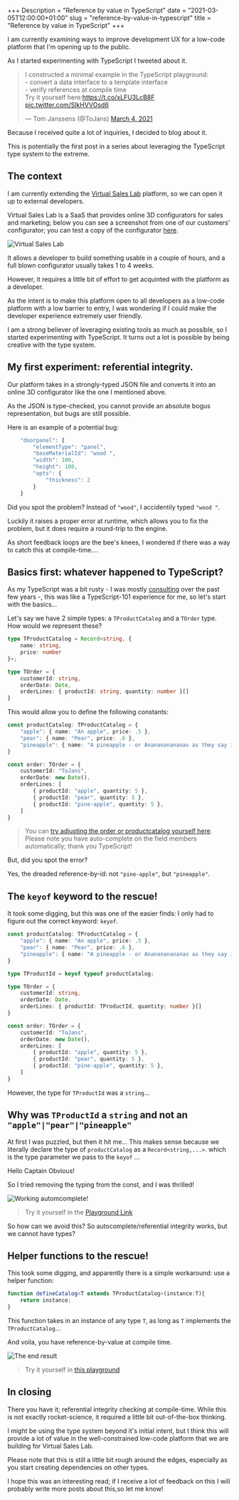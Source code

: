 +++
Description = "Reference by value in TypeScript"
date = "2021-03-05T12:00:00+01:00"
slug = "reference-by-value-in-typescript"
title = "Reference by value in TypeScript"
+++

I am currently examining ways to improve development UX for a low-code platform that I'm opening up to the public.

As I started experimenting with TypeScript I tweeted about it. 

<blockquote class="twitter-tweet"><p lang="en" dir="ltr">I constructed a minimal example in the TypeScript playground:<br>- convert a data interface to a template interface<br>- verify references at compile time<br>Try it yourself here:<a href="https://t.co/xLFU3LcB8F">https://t.co/xLFU3LcB8F</a> <a href="https://t.co/SlkHVVOsd6">pic.twitter.com/SlkHVVOsd6</a></p>&mdash; Tom Janssens (@ToJans) <a href="https://twitter.com/ToJans/status/1367490555433910288?ref_src=twsrc%5Etfw">March 4, 2021</a></blockquote> <script async src="https://platform.twitter.com/widgets.js" charset="utf-8"></script>

Because I received quite a lot of inquiries, I decided to blog about it.

This is potentially the first post in a series about leveraging the TypeScript type system to the extreme.

## The context

I am currently extending the [Virtual Sales Lab][1] platform, so we can open it up to external developers.

Virtual Sales Lab is a SaaS that provides online 3D configurators for sales and marketing; below you can see a screenshot from one of our customers' configurator; you can test a copy of the configurator [here][2].

![Virtual Sales Lab](./patioroof3.png)

It allows a developer to build something usable in a couple of hours, and a full blown configurator usually takes 1 to 4 weeks.

However, it requires a little bit of effort to get acquinted with the platform as a developer.

As the intent is to make this platform open to all developers as a low-code platform with a low barrier to entry, I was wondering if I could make the developer experience extremely user friendly.

I am a strong believer of leveraging existing tools as much as possible, so I started experimenting with TypeScript. It turns out a lot is possible by being creative with the type system.

## My first experiment: referential integrity.

Our platform takes in a strongly-typed JSON file and converts it into an online 3D configurator like the one I mentioned above.

As the JSON is type-checked, you cannot provide an absolute bogus representation, but bugs are still possible. 

Here is an example of a potential bug:

```TypeScript
    "doorpanel": {
        "elementType": "panel",
        "baseMaterialId": "wood ",
        "width": 100,
        "height": 100,
        "opts": {
            "thickness": 2
        }
    }
```

Did you spot the problem? Instead of `"wood"`, I accidentily typed `"wood "`.

Luckily it raises a proper error at runtime, which allows you to fix the problem, but it does require a round-trip to the engine.

As short feedback loops are the bee's knees, I wondered if there was a way to catch this at compile-time....

## Basics first: whatever happened to TypeScript?

As my TypeScript was a bit rusty - I was mostly [consulting][4] over the past few years -, this was like a TypeScript-101 experience for me, so let's start with the basics... 

Let's say we have 2 simple types: a `TProductCatalog` and a `TOrder` type. How would we represent these?

```ts
type TProductCatalog = Record<string, {
    name: string,
    price: number
}>;

type TOrder = {
    customerId: string,
    orderDate: Date,
    orderLines: { productId: string, quantity: number }[]
}
```

This would allow you to define the following constants:

```ts
const productCatalog: TProductCatalog = {
    "apple": { name: "An apple", price: .5 },
    "pear": { name: "Pear", price: .6 },
    "pineapple": { name: "A pineapple - or Ananananananas as they say in Dutch", price: 2.5 },
}

const order: TOrder = {
    customerId: "ToJans",
    orderDate: new Date(),
    orderLines: [
        { productId: "apple", quantity: 5 },
        { productId: "pear", quantity: 5 },
        { productId: "pine-apple", quantity: 5 },
    ]
}
```

> You can [try adjusting the order or productcatalog yourself here][3]. 
> Please note you have auto-complete on the field members automatically; thank you TypeScript!

But, did you spot the error?

Yes, the dreaded reference-by-id: not `"pine-apple"`, but `"pineapple"`.

## The `keyof` keyword to the rescue!

It took some digging, but this was one of the easier finds: I only had to figure out the correct keyword: `keyof`.

```ts
const productCatalog: TProductCatalog = {
    "apple": { name: "An apple", price: .5 },
    "pear": { name: "Pear", price: .6 },
    "pineapple": { name: "A pineapple - or Ananananananas as they say in Dutch", price: 2.5 },
}

type TProductId = keyof typeof productCatalog;

type TOrder = {
    customerId: string,
    orderDate: Date,
    orderLines: { productId: TProductId, quantity: number }[]
}

const order: TOrder = {
    customerId: "ToJans",
    orderDate: new Date(),
    orderLines: [
        { productId: "apple", quantity: 5 },
        { productId: "pear", quantity: 5 },
        { productId: "pine-apple", quantity: 5 },
    ]
} 

```

However, the type for `TProductId` was a `string`...

## Why was `TProductId` a `string` and not an `"apple"|"pear"|"pineapple"`

At first I was puzzled, but then it hit me... This makes sense because we literally declare the type of `productCatalog` as a `Record<string,...>`. which is the type parameter we pass to the `keyof` ... 

Hello Captain Obvious!

So I tried removing the typing from the const, and I was thrilled!

![Working automcomplete!](./comment-type.png)

> Try it yourself in the [Playground Link][5]

 So how can we avoid this?
So autocomplete/referential integrity works, but we cannot have types?

## Helper functions to the rescue!

This took some digging, and apparently there is a simple workaround: use a helper function:

```ts
function defineCatalog<T extends TProductCatalog>(instance:T){
    return instance;
}
```

This function takes in an instance of any type `T`, as long as `T` implements the `TProductCatalog`...

And voila, you have reference-by-value at compile time.

![The end result](./voila.png)

>Try it yourself in [this playground][6]

## In closing

There you have it; referential integrity checking at compile-time. While this is not exactly rocket-science, it required a little bit out-of-the-box thinking.

I might be using the type system beyond it's initial intent, but I think this will provide a lot of value in the  well-constrained low-code platform that we are building for Virtual Sales Lab.

Please note that this is still a little bit rough around the edges, especially as you start creating dependencies on other types. 

I hope this was an interesting read; if I receive a lot of feedback on this I will probably write more posts about this,so let me know!


[1]: https://www.virtualsaleslab.com/?lang=en
[2]: https://productconfigurator.virtualsaleslab.com/r/vsl/vsl/en/designer/index/patioroof3
[3]: https://www.TypeScriptlang.org/play?#code/PTAEBkFMBcHIGdTwIYE9QHdKgBbIG7YBMSAlgLYAOANttKpZPAFwBQr9joAKgAoBOAewAmAVwDG0AMLJoyaoIDmoALygASpHGD+wgDzxo-UgDtFAGlABvVqDugTycpGZIjpi7fuVj4lw9FyACNIflYAXwA+AG52TmxuAHldUNVrLztxUUNBZ34ASWFXQ2MzcwzQHWFQgBFZfzroSHL7SpT+cFMmVytQHxEJaELi9zLQAEdRZBNoUnpXE0CQ-lBwgG0AXQj2EB4cUkQMQVFqYVB5BQxQVGPQaEFQaoAzLrucbCfBakuPUG0TQzTaAsdj-Qx9IRiSQyOQKRSuPiQwYw+RKNI2VoAImQlBokExPQcTn8mIAgiZzrjaJjLD5SH5XAA6ACsqxa9kxjGQ-AJ1iJzlcmN4kG5NIh9P8jIAbGyKpyuji8bzeo4BaAyX0FVTsABaNqgcnTI2OE3IRBmt6QdAodCmUA1UTQcQ4MV0hmgIgs2XhUGCAHQNrVfgI5JB9EVLI5PLDdXcQQAKWm8BpFSqtXqC0gV0akAAFABKdl2NMdLosUBrCqtXr9KFDIrqxXUyyTIFzVCuVnhIutPm1wYxzkinktqYzdud2W9+w1pGSQeULo6pv40dt+agLs9rbhUBAA
[4]: /services/
[5]: https://www.TypeScriptlang.org/play?#code/C4TwDgpgBAKgCgJwPYBMCuBjYBhAhsXAGyQHMoBeKAJQgyQRQB4BnYBASwDsSAaKAbwBQUEVE64AthABcUVh249hosBwwyxaCQCMICQQF8AfAG5BggPQXqECUgBu0YAAtoAA3jJ0WPAWIk3KFBIOXYScWA0BCckKGdcRyg6CTB2Qid2KUtraIAzPQhOYHYiKC5gCBIOUCTXDABrZigkTiDXKDd6FD0AGS4IZjdzOk5WKFVUTBx8IlIoWU9Jnxn-CgFlEQAiXDAwdM3ZfjFJDU2AQVadvYhNvlV2dVkAOgBWKAMlUShNyFwEA4Exyksk2cAgf1u4zUGieADZ3p9RD9+ld9ocgaczuMUbt9ndobIAEyvBGGczBaCLbzAACSKDW9QgICQuSC4AgLKhS2mflIZkEFNgAHkGHo1kIvhg0KwkFIEHTZPIuLwNs1RQgACL4DRaiqIkRdXr9ZjoibUhWwRDcul8ACOaFwRXYoFknC0ugQ7wA2gBdMmCEZjQ0IBYi7qeygS0RSmVyi2bGBIABSjuYt1Vwd1Gk4EAA7lAswAKACU+rV4b6OZNUC9qq+RzNU3jqJudodTpdUDeHzrogbXibKBBv3+bcdxU73bL9a55qH31SOYAtC3Ifbx86QLIp6q-QYoOYgA

[6]: https://www.TypeScriptlang.org/play?#code/C4TwDgpgBAKgCgJwPYBMCuBjYBhAhsXAGyQHMoBeKAJQgyQRQB4BnYBASwDsSAaKAbwBQUEVE64AthABcUVh249hosBwwyxaCQCMICQQF8AfAG5BggGZpOWdkk5QUEC1wh4CxEoxhQIAD2AIThRmWERUTBx8IlIjAAouVlwbGRgASiFRKAQIYDQEB0SCFLMDczpOVihVCKx3GLJKJxdON2jPOMzRACJcMDBCCG7ZfjFJDW6AQQc+gaG+VXZ1WQA6AFYoAyUs7shcBGGBMalZbrgIfe6FtQ0VgDZN7Z6wV1nBw9HxE6gp6tf+97XJYaABM60ehjSZkEoEgYWQ6CwAEkUBQoABrCAgJAWKCwiA46oIyL1TzQ-GwADyDD0aK6IgwaFYSCkCBRsnkXF4yhE9CcCAAIvgNELAk9eTSEAAZVzMEZE2rAdnwxUovgARzQyWA7FAsk4Wl0CE2AG0ALqGcr2Kp8vSyGDU-l0nlQRnM1nK7owJAAKWSzCuLttguF+ogAHcoKKIHE0uKoMGZa05VATS6sqMaoilShTm95lBNdrdSBZBstunRJnicjcz89gcNVrODq9VBy-GMwrs56roXm63S+2IVkLQYoOYgA


<script type="text/javascript">
    // fix error in TypeScript syntax highlighting
    window.addEventListener("load",function(){
        [].forEach.call(document.querySelectorAll(".language-ts .err"),function(el){
            console.log(el.textContent);
            if (el.textContent == "," || el.textContent == ":") {
                el.classList.remove("err")
            }
        });
    })
</script>


